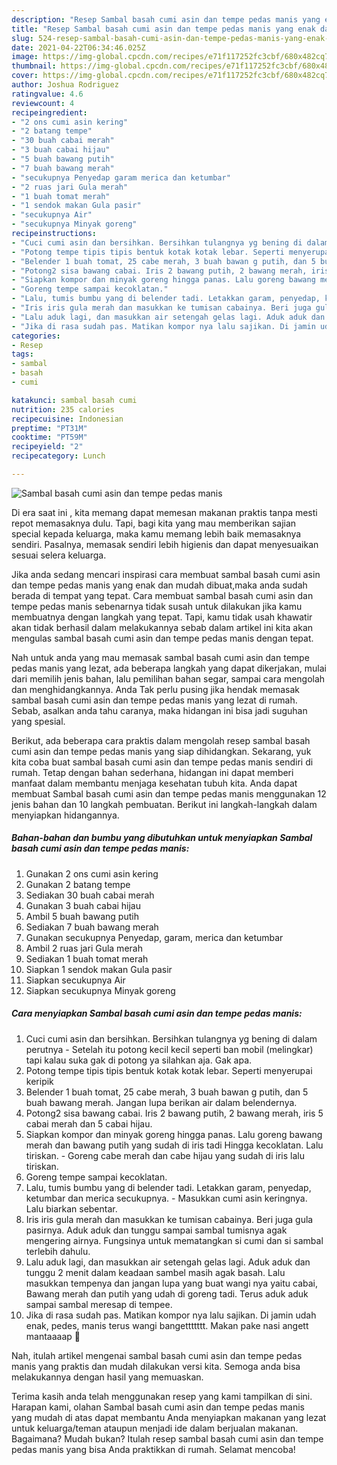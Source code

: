 ```yaml
---
description: "Resep Sambal basah cumi asin dan tempe pedas manis yang enak dan Mudah Dibuat"
title: "Resep Sambal basah cumi asin dan tempe pedas manis yang enak dan Mudah Dibuat"
slug: 524-resep-sambal-basah-cumi-asin-dan-tempe-pedas-manis-yang-enak-dan-mudah-dibuat
date: 2021-04-22T06:34:46.025Z
image: https://img-global.cpcdn.com/recipes/e71f117252fc3cbf/680x482cq70/sambal-basah-cumi-asin-dan-tempe-pedas-manis-foto-resep-utama.jpg
thumbnail: https://img-global.cpcdn.com/recipes/e71f117252fc3cbf/680x482cq70/sambal-basah-cumi-asin-dan-tempe-pedas-manis-foto-resep-utama.jpg
cover: https://img-global.cpcdn.com/recipes/e71f117252fc3cbf/680x482cq70/sambal-basah-cumi-asin-dan-tempe-pedas-manis-foto-resep-utama.jpg
author: Joshua Rodriguez
ratingvalue: 4.6
reviewcount: 4
recipeingredient:
- "2 ons cumi asin kering"
- "2 batang tempe"
- "30 buah cabai merah"
- "3 buah cabai hijau"
- "5 buah bawang putih"
- "7 buah bawang merah"
- "secukupnya Penyedap garam merica dan ketumbar"
- "2 ruas jari Gula merah"
- "1 buah tomat merah"
- "1 sendok makan Gula pasir"
- "secukupnya Air"
- "secukupnya Minyak goreng"
recipeinstructions:
- "Cuci cumi asin dan bersihkan. Bersihkan tulangnya yg bening di dalam perutnya Setelah itu potong kecil kecil seperti ban mobil (melingkar) tapi kalau suka gak di potong ya silahkan aja. Gak apa."
- "Potong tempe tipis tipis bentuk kotak kotak lebar. Seperti menyerupai keripik"
- "Belender 1 buah tomat, 25 cabe merah, 3 buah bawan g putih, dan 5 buah bawang merah. Jangan lupa berikan air dalam belendernya."
- "Potong2 sisa bawang cabai. Iris 2 bawang putih, 2 bawang merah, iris 5 cabai merah dan 5 cabai hijau."
- "Siapkan kompor dan minyak goreng hingga panas. Lalu goreng bawang merah dan bawang putih yang sudah di iris tadi Hingga kecoklatan. Lalu tiriskan. Goreng cabe merah dan cabe hijau yang sudah di iris lalu tiriskan."
- "Goreng tempe sampai kecoklatan."
- "Lalu, tumis bumbu yang di belender tadi. Letakkan garam, penyedap, ketumbar dan merica secukupnya.  Masukkan cumi asin keringnya. Lalu biarkan sebentar."
- "Iris iris gula merah dan masukkan ke tumisan cabainya. Beri juga gula pasirnya. Aduk aduk dan tunggu sampai sambal tumisnya agak mengering airnya. Fungsinya untuk mematangkan si cumi dan si sambal terlebih dahulu."
- "Lalu aduk lagi, dan masukkan air setengah gelas lagi. Aduk aduk dan tunggu 2 menit dalam keadaan sambel masih agak basah. Lalu masukkan tempenya dan jangan lupa yang buat wangi nya yaitu cabai, Bawang merah dan putih yang udah di goreng tadi. Terus aduk aduk sampai sambal meresap di tempee."
- "Jika di rasa sudah pas. Matikan kompor nya lalu sajikan. Di jamin udah enak, pedes, manis terus wangi bangettttttt. Makan pake nasi angett mantaaaap 🤣"
categories:
- Resep
tags:
- sambal
- basah
- cumi

katakunci: sambal basah cumi 
nutrition: 235 calories
recipecuisine: Indonesian
preptime: "PT31M"
cooktime: "PT59M"
recipeyield: "2"
recipecategory: Lunch

---
```



![Sambal basah cumi asin dan tempe pedas manis](https://img-global.cpcdn.com/recipes/e71f117252fc3cbf/680x482cq70/sambal-basah-cumi-asin-dan-tempe-pedas-manis-foto-resep-utama.jpg)

Di era  saat ini , kita memang dapat memesan makanan praktis tanpa mesti repot memasaknya dulu. Tapi, bagi kita yang mau memberikan sajian special kepada keluarga, maka kamu memang lebih baik memasaknya sendiri. Pasalnya, memasak sendiri lebih higienis dan dapat menyesuaikan sesuai selera keluarga.

Jika anda sedang mencari inspirasi cara membuat sambal basah cumi asin dan tempe pedas manis yang enak dan mudah dibuat,maka anda sudah berada di tempat yang tepat. Cara membuat sambal basah cumi asin dan tempe pedas manis  sebenarnya tidak susah untuk dilakukan jika kamu membuatnya dengan langkah yang tepat. Tapi, kamu tidak usah khawatir akan tidak berhasil dalam melakukannya 
sebab dalam artikel ini kita akan mengulas sambal basah cumi asin dan tempe pedas manis dengan tepat.  



Nah untuk anda yang mau memasak sambal basah cumi asin dan tempe pedas manis yang lezat, ada beberapa langkah yang dapat dikerjakan, mulai dari memilih jenis bahan, lalu pemilihan bahan segar, sampai cara mengolah dan menghidangkannya. Anda Tak perlu pusing jika hendak memasak sambal basah cumi asin dan tempe pedas manis yang lezat di rumah. Sebab, asalkan anda  tahu caranya, maka hidangan ini bisa jadi suguhan yang spesial.

Berikut, ada beberapa cara praktis  dalam mengolah resep sambal basah cumi asin dan tempe pedas manis yang siap dihidangkan. Sekarang, yuk kita coba buat sambal basah cumi asin dan tempe pedas manis sendiri di rumah. Tetap dengan bahan sederhana, hidangan ini dapat memberi manfaat dalam membantu menjaga kesehatan tubuh kita. Anda dapat membuat Sambal basah cumi asin dan tempe pedas manis menggunakan 12 jenis bahan dan 10 langkah pembuatan. Berikut ini langkah-langkah dalam menyiapkan hidangannya.

<!--inarticleads1-->

##### Bahan-bahan dan bumbu yang dibutuhkan untuk menyiapkan Sambal basah cumi asin dan tempe pedas manis:

1. Gunakan 2 ons cumi asin kering
1. Gunakan 2 batang tempe
1. Sediakan 30 buah cabai merah
1. Gunakan 3 buah cabai hijau
1. Ambil 5 buah bawang putih
1. Sediakan 7 buah bawang merah
1. Gunakan secukupnya Penyedap, garam, merica dan ketumbar
1. Ambil 2 ruas jari Gula merah
1. Sediakan 1 buah tomat merah
1. Siapkan 1 sendok makan Gula pasir
1. Siapkan secukupnya Air
1. Siapkan secukupnya Minyak goreng




<!--inarticleads2-->

##### Cara menyiapkan Sambal basah cumi asin dan tempe pedas manis:

1. Cuci cumi asin dan bersihkan. Bersihkan tulangnya yg bening di dalam perutnya - Setelah itu potong kecil kecil seperti ban mobil (melingkar) tapi kalau suka gak di potong ya silahkan aja. Gak apa.
1. Potong tempe tipis tipis bentuk kotak kotak lebar. Seperti menyerupai keripik
1. Belender 1 buah tomat, 25 cabe merah, 3 buah bawan g putih, dan 5 buah bawang merah. Jangan lupa berikan air dalam belendernya.
1. Potong2 sisa bawang cabai. Iris 2 bawang putih, 2 bawang merah, iris 5 cabai merah dan 5 cabai hijau.
1. Siapkan kompor dan minyak goreng hingga panas. Lalu goreng bawang merah dan bawang putih yang sudah di iris tadi Hingga kecoklatan. Lalu tiriskan. - Goreng cabe merah dan cabe hijau yang sudah di iris lalu tiriskan.
1. Goreng tempe sampai kecoklatan.
1. Lalu, tumis bumbu yang di belender tadi. Letakkan garam, penyedap, ketumbar dan merica secukupnya.  - Masukkan cumi asin keringnya. Lalu biarkan sebentar.
1. Iris iris gula merah dan masukkan ke tumisan cabainya. Beri juga gula pasirnya. Aduk aduk dan tunggu sampai sambal tumisnya agak mengering airnya. Fungsinya untuk mematangkan si cumi dan si sambal terlebih dahulu.
1. Lalu aduk lagi, dan masukkan air setengah gelas lagi. Aduk aduk dan tunggu 2 menit dalam keadaan sambel masih agak basah. Lalu masukkan tempenya dan jangan lupa yang buat wangi nya yaitu cabai, Bawang merah dan putih yang udah di goreng tadi. Terus aduk aduk sampai sambal meresap di tempee.
1. Jika di rasa sudah pas. Matikan kompor nya lalu sajikan. Di jamin udah enak, pedes, manis terus wangi bangettttttt. Makan pake nasi angett mantaaaap 🤣




Nah, itulah artikel mengenai  sambal basah cumi asin dan tempe pedas manis  yang praktis dan mudah dilakukan versi kita. Semoga anda bisa melakukannya dengan hasil yang memuaskan. 

Terima kasih anda telah menggunakan resep yang kami tampilkan di sini. Harapan kami, olahan  Sambal basah cumi asin dan tempe pedas manis yang mudah di atas dapat membantu Anda menyiapkan makanan yang lezat untuk keluarga/teman ataupun menjadi ide dalam berjualan makanan. Bagaimana? Mudah bukan? Itulah resep sambal basah cumi asin dan tempe pedas manis yang bisa Anda praktikkan di rumah. Selamat mencoba!

